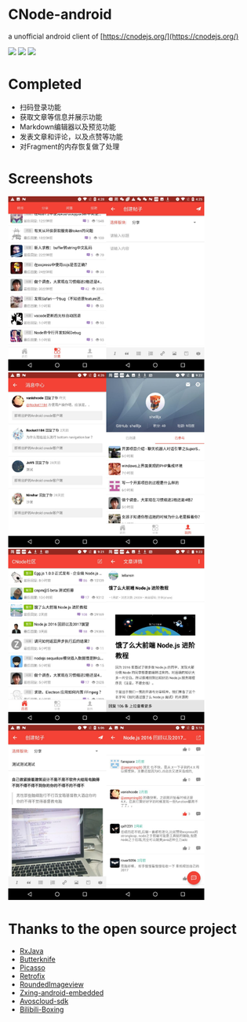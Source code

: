 # CNode-android
a unofficial android client of [https://cnodejs.org/](https://cnodejs.org/)

[![](https://img.shields.io/badge/android%20client-CNode-brightgreen.svg)](https://github.com/shellljx/Cnode-android)
[![](https://img.shields.io/github/issues/shellljx/CNode-android.svg)](https://github.com/shellljx/CNode-android/issues)
![](https://img.shields.io/circleci/project/github/RedSparr0w/node-csgo-parser.svg)

# Completed 

* 扫码登录功能
* 获取文章等信息并展示功能
* Markdown编辑器以及预览功能
* 发表文章和评论，以及点赞等功能
* 对Fragment的内存恢复做了处理

# Screenshots
<img src="./art/01.jpg" width="200px"/><img src="./art/02.jpg" width="200px"/><img src="./art/03.jpg" width="200px"/><img src="./art/04.jpg" width="200px"/><img src="./art/05.jpg" width="200px"/><img src="./art/06.jpg" width="200px"/><img src="./art/07.jpg" width="200px"/><img src="./art/08.jpg" width="200px"/>

# Thanks to the open source project
* [RxJava](https://github.com/ReactiveX/RxJava)
* [Butterknife](https://github.com/JakeWharton/butterknife)
* [Picasso](https://github.com/square/picasso)
* [Retrofix](https://github.com/square/retrofit)
* [RoundedImageview](https://github.com/vinc3m1/RoundedImageView)
* [Zxing-android-embedded](https://github.com/journeyapps/zxing-android-embedded)
* [Avoscloud-sdk](https://github.com/leancloud/leancloud-sdk)
* [Bilibili-Boxing](https://github.com/Bilibili/boxing)
